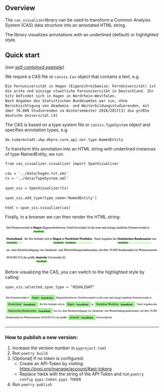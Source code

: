 ## Overview

The `cas_visualizer`library can be used to transform a Common Analysis System (CAS) data structure into an annotated HTML string. 

The library visualizes annotations with an underlined (default) or highlighted style.

## Quick start

*(see [self-contained example](https://github.com/catalpa-cl/cas-visualizer/blob/2185cff13e35fc60086ee44640768d28f754146b/examples/span_visualizer_example.py))*

We require a CAS file or `cassis.Cas` object that contains a text, e.g.

```
Die Fernuniversität in Hagen (Eigenschreibweise: FernUniversität) ist die erste und einzige staatliche Fernuniversität in Deutschland. Ihr Sitz befindet sich in Hagen in Nordrhein-Westfalen. 
Nach Angaben des Statistischen Bundesamtes war sie, ohne Berücksichtigung von Akademie- und Weiterbildungsstudierenden, mit über 76.000 Studierenden im Wintersemester 2016/2017[3] die größte deutsche Universität.[4]
```

The CAS is based on a type system file or `cassis.TypeSystem` object and specifies annotation types, e.g. 

`de.tudarmstadt.ukp.dkpro.core.api.ner.type.NamedEntity`

To transform this annotation into an HTML string with underlined instances of type NamedEntity, we run:

```
from cas_visualizer.visualizer import SpanVisualiser

cas = '../data/hagen.txt.xmi'
ts = '../data/TypeSystem.xml'

span_vis = SpanVisualizer(ts)

span_vis.add_type(type_name='NamedEntity')

html = span_vis.visualize(cas)
```
Finally, in a browser we can then render the HTML string:

![Screenshot_1](https://github.com/catalpa-cl/cas-visualizer/blob/4fb14d0961cc42536a97ab09f6012d5539175f1d/img/readme_img.png?raw=true)

Before visualizing the CAS, you can switch to the highlighted style by calling:

`span_vis.selected_span_type = "HIGHLIGHT"`

![Screenshot_2](https://github.com/catalpa-cl/cas-visualizer/blob/2185cff13e35fc60086ee44640768d28f754146b/img/readme_img2.png?raw=true)

---

### How to publish a new version:

1) Increase the version number in `pyproject.toml`
2) Run `poetry build`
3) [Optional] If no token is configured:
   * Create an API-Token by visiting: https://pypi.org/manage/account/#api-tokens
   * Replace `TOKEN` with the string of the API-Token and run `poetry config pypi-token.pypi TOKEN`
4) Run `poetry publish`